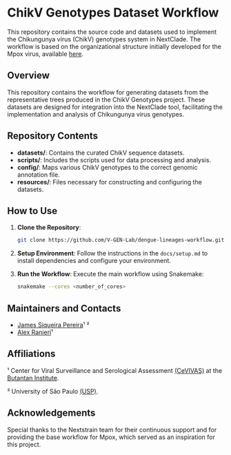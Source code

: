 # ChikV Genotypes Dataset Workflow

This repository contains the source code and datasets used to implement the Chikungunya virus (ChikV) genotypes system in NextClade. The workflow is based on the organizational structure initially developed for the Mpox virus, available [here](https://github.com/nextstrain/mpox/tree/master/nextclade).

## Overview

This repository contains the workflow for generating datasets from the representative trees produced in the ChikV Genotypes project. These datasets are designed for integration into the NextClade tool, facilitating the implementation and analysis of Chikungunya virus genotypes.

## Repository Contents

- **datasets/**: Contains the curated ChikV sequence datasets.
- **scripts/**: Includes the scripts used for data processing and analysis.
- **config/**: Maps various ChikV genotypes to the correct genomic annotation file.
- **resources/**: Files necessary for constructing and configuring the datasets.

## How to Use

1. **Clone the Repository**:
   ```bash
   git clone https://github.com/V-GEN-Lab/dengue-lineages-workflow.git
   ```
2. **Setup Environment**:
   Follow the instructions in the `docs/setup.md` to install dependencies and configure your environment.

3. **Run the Workflow**:
   Execute the main workflow using Snakemake:
   ```bash
   snakemake --cores <number_of_cores>
   ```

## Maintainers and Contacts

- [James Siqueira Pereira](https://github.com/jamessiqueirap)¹ ²
- [Alex Ranieri](https://github.com/alex-ranieri)¹

## Affiliations

¹ Center for Viral Surveillance and Serological Assessment [(CeVIVAS)](https://bv.fapesp.br/en/auxilios/110575/continuous-improvement-of-vaccines-center-for-viral-surveillance-and-serological-assessment-cevivas/) at the [Butantan Institute](https://en.butantan.gov.br/).

² University of São Paulo [(USP)](https://www5.usp.br/english/institutional/).


## Acknowledgements

Special thanks to the Nextstrain team for their continuous support and for providing the base workflow for Mpox, which served as an inspiration for this project.
